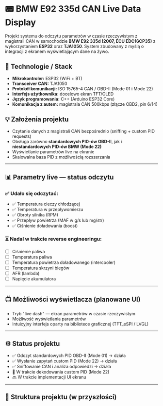 # 📟 BMW E92 335d CAN Live Data Display

Projekt systemu do odczytu parametrów w czasie rzeczywistym z magistrali CAN w samochodzie **BMW E92 335d (2007, ECU EDC16CP35)** z wykorzystaniem **ESP32** oraz **TJA1050**. System zbudowany z myślą o integracji z ekranem wyświetlającym dane na żywo.

## 🚀 Technologie / Stack

- **Mikrokontroler:** ESP32 (WiFi + BT)
- **Transceiver CAN:** TJA1050
- **Protokół komunikacji:** ISO 15765-4 CAN / OBD-II (Mode 01 i Mode 22)
- **Interfejs użytkownika:** docelowo ekran TFT/OLED
- **Język programowania:** C++ (Arduino ESP32 Core)
- **Komunikacja z autem:** magistrala CAN 500kbps (złącze OBD2, pin 6/14)

## 💡 Założenia projektu

- Czytanie danych z magistrali CAN bezpośrednio (sniffing + custom PID requests)
- Obsługa zarówno **standardowych PID-ów OBD-II**, jak i **niestandardowych PID-ów BMW (Mode 22)**
- Wyświetlanie parametrów live na ekranie
- Skalowalna baza PID z możliwością rozszerzania
  
---

## 📊 Parametry live — status odczytu

### ✅ Udało się odczytać:

- ✅ Temperatura cieczy chłodzącej
- ✅ Temperatura w przepływomierzu
- ✅ Obroty silnika (RPM)
- ✅ Przepływ powietrza (MAF w g/s lub mg/str)
- ✅ Ciśnienie doładowania (boost)


### ⏳ Nadal w trakcie reverse engineeringu:
- [ ] Ciśnienie paliwa
- [ ] Temperatura paliwa
- [ ] Temperatura powietrza doładowanego (intercooler)
- [ ] Temperatura skrzyni biegów
- [ ] AFR (lambda)
- [ ] Napięcie akumulatora

---

## 📺 Możliwości wyświetlacza (planowane UI)

- Tryb "live dash" — ekran parametrów w czasie rzeczywistym
- Możliwość wyświetlania parametrów
- Intuicyjny interfejs oparty na bibliotece graficznej (TFT_eSPI / LVGL)

---

## ⚙️ Status projektu

- ✅ Odczyt standardowych PID OBD-II (Mode 01) → działa
- ✅ Wysłanie zapytań custom PID (Mode 22) → działa
- ✅ Sniffowanie CAN i analiza odpowiedzi → działa
- 🔄 W trakcie dekodowania custom PID (Mode 22)
- 🔜 W trakcie implementacji UI ekranu

---

## 📁 Struktura projektu (w przyszłości)

